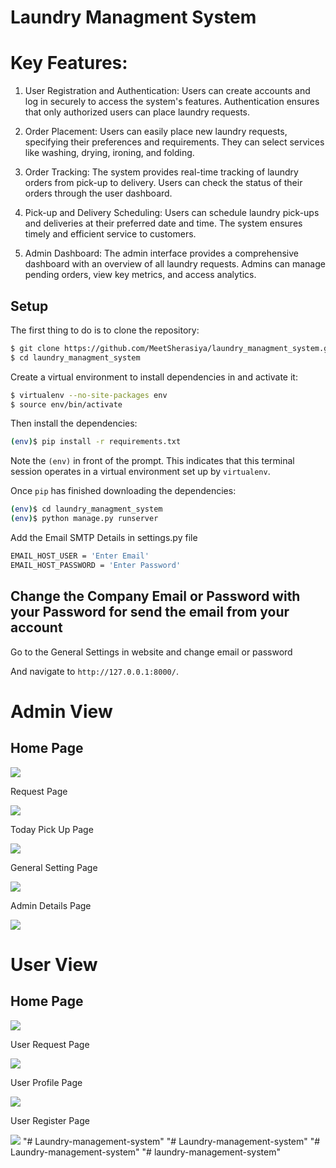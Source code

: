 # Laundry Managment System

# Key Features:

1. User Registration and Authentication:
Users can create accounts and log in securely to access the system's features.
Authentication ensures that only authorized users can place laundry requests.

2. Order Placement:
Users can easily place new laundry requests, specifying their preferences and requirements.
They can select services like washing, drying, ironing, and folding.

3. Order Tracking:
The system provides real-time tracking of laundry orders from pick-up to delivery.
Users can check the status of their orders through the user dashboard.

4. Pick-up and Delivery Scheduling:
Users can schedule laundry pick-ups and deliveries at their preferred date and time.
The system ensures timely and efficient service to customers.

5. Admin Dashboard:
The admin interface provides a comprehensive dashboard with an overview of all laundry requests.
Admins can manage pending orders, view key metrics, and access analytics.

## Setup

The first thing to do is to clone the repository:

```sh
$ git clone https://github.com/MeetSherasiya/laundry_managment_system.git
$ cd laundry_managment_system
```

Create a virtual environment to install dependencies in and activate it:

```sh
$ virtualenv --no-site-packages env
$ source env/bin/activate
```

Then install the dependencies:

```sh
(env)$ pip install -r requirements.txt
```
Note the `(env)` in front of the prompt. This indicates that this terminal
session operates in a virtual environment set up by `virtualenv`.

Once `pip` has finished downloading the dependencies:
```sh
(env)$ cd laundry_managment_system
(env)$ python manage.py runserver
```
Add the Email SMTP Details in settings.py file
```sh
EMAIL_HOST_USER = 'Enter Email'
EMAIL_HOST_PASSWORD = 'Enter Password'
```

## Change the Company Email or Password with your Password for send the email from your account
Go to the General Settings in website and change email or password

And navigate to `http://127.0.0.1:8000/`.

# Admin View

## Home Page
<img src='screenshots/adminhome.png' >
<br>
<p>Request Page</p>
<img src='screenshots/allrequest.png'>
<br>
<p>Today Pick Up Page</p>
<img src='screenshots/todaypickup.png'>
<br>
<p>General Setting Page</p>
<img src='screenshots/generaladminsettings.png'>
<br>
<p>Admin Details Page</p>
<img src='screenshots/admindetails.png'>
<br>


# User View

## Home Page
<img src='screenshots/userhomepage.png'>
<br>
<p>User Request Page</p>
<img src='screenshots/userrequest.png'>
<br>
<p>User Profile Page</p>
<img src='screenshots/userprofiledetails.png'>
<br>
<p>User Register Page</p>
<img src='screenshots/userregister.png'>
"# Laundry-management-system" 
"# Laundry-management-system" 
"# Laundry-management-system" 
"# laundry-management-system" 
